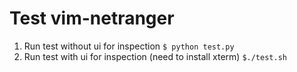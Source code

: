 # Test vim-netranger
1. Run test without ui for inspection
`$ python test.py`
2. Run test with ui for inspection (need to install xterm)
`$./test.sh`
